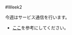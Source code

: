 #Week2

今週はサービス通信を行います。

- [ここ](http://wiki.ros.org/ja/ROS/Tutorials/CreatingMsgAndSrv)を参考にしてください。

